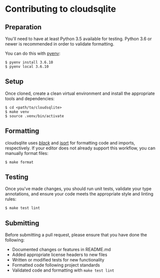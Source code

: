# Contributing to cloudsqlite

## Preparation

You'll need to have at least Python 3.5 available for testing.
Python 3.6 or newer is recommended in order to validate formatting.

You can do this with [pyenv][]:

    $ pyenv install 3.6.10
    $ pyenv local 3.6.10
    
    
## Setup

Once cloned, create a clean virtual environment and
install the appropriate tools and dependencies:

    $ cd <path/to/cloudsqlite>
    $ make venv
    $ source .venv/bin/activate


## Formatting

cloudsqlite uses *[black][]* and [isort][] for formatting code
and imports, respectively. If your editor does not already
support this workflow, you can manually format files:

    $ make format


## Testing

Once you've made changes, you should run unit tests,
validate your type annotations, and ensure your code
meets the appropriate style and linting rules:

    $ make test lint
    
    
## Submitting

Before submitting a pull request, please ensure
that you have done the following:

* Documented changes or features in README.md
* Added appropriate license headers to new files
* Written or modified tests for new functionality
* Formatted code following project standards
* Validated code and formatting with `make test lint`

[black]: https://github.com/psf/black
[isort]: https://timothycrosley.github.io/isort/
[pyenv]: https://github.com/pyenv/pyenv
